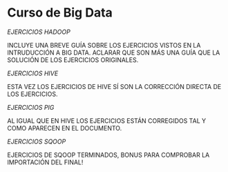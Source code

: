 # Curso de Big Data

*EJERCICIOS HADOOP*

INCLUYE UNA BREVE GUÍA SOBRE LOS EJERCICIOS VISTOS EN LA INTRUDUCCIÓN A BIG DATA.
ACLARAR QUE SON MÁS UNA GUÍA QUE LA SOLUCIÓN DE LOS EJERCICIOS ORIGINALES.

*EJERCICIOS HIVE*

ESTA VEZ LOS EJERCICIOS DE HIVE SÍ SON LA CORRECCIÓN DIRECTA DE LOS EJERCICIOS.

*EJERCICIOS PIG*

AL IGUAL QUE EN HIVE LOS EJERCICIOS ESTÁN CORREGIDOS TAL Y COMO APARECEN EN EL DOCUMENTO.

*EJERCICIOS SQOOP*

EJERCICIOS DE SQOOP TERMINADOS, BONUS PARA COMPROBAR LA IMPORTACIÓN DEL FINAL!
